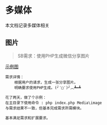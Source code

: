 # 多媒体

本文档记录多媒体相关

## 图片

> SB需求：使用PHP生成微信分享图片

[示例图](../../static/img/example.jpg)

```text
需求详情：
    根据用户的请求，生成一张分享图片。
    明确要求使用PHP生成。(╯‵□′)╯︵┻━┻

花了两天，做了个示例：
在主目录下使用命令 : php index.php Media\image
与需求结果不一致，但基本完成需求所需模块。

基本满足需求和扩展要求。
```

